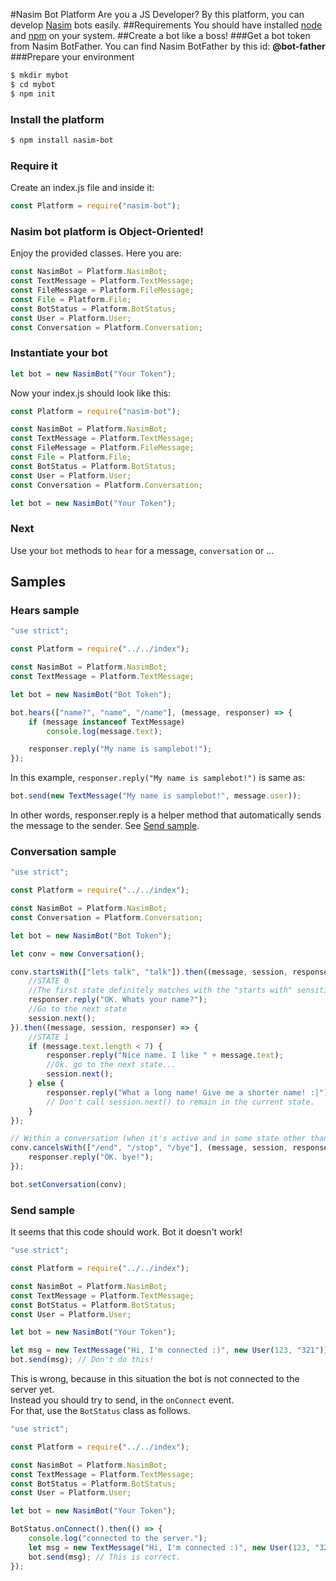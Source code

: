 #Nasim Bot Platform
Are you a JS Developer? By this platform, you can develop [Nasim](https://nasim.elenoon.ir/) bots easily.
##Requirements
You should have installed [node](https://nodejs.org) and [npm](https://www.npmjs.com) on your system.
##Create a bot like a boss!
###Get a bot token from Nasim BotFather.
You can find Nasim BotFather by this id: <b>@bot-father</b>
###Prepare your environment
```bash
$ mkdir mybot
$ cd mybot
$ npm init
```
### Install the platform
```bash
$ npm install nasim-bot
```
### Require it
Create an index.js file and inside it:
```javascript
const Platform = require("nasim-bot");
```
### Nasim bot platform is Object-Oriented!
Enjoy the provided classes. Here you are:
```javascript
const NasimBot = Platform.NasimBot;
const TextMessage = Platform.TextMessage;
const FileMessage = Platform.FileMessage;
const File = Platform.File;
const BotStatus = Platform.BotStatus;
const User = Platform.User;
const Conversation = Platform.Conversation;
```
### Instantiate your bot
```javascript
let bot = new NasimBot("Your Token");
```
Now your index.js should look like this:
```javascript
const Platform = require("nasim-bot");

const NasimBot = Platform.NasimBot;
const TextMessage = Platform.TextMessage;
const FileMessage = Platform.FileMessage;
const File = Platform.File;
const BotStatus = Platform.BotStatus;
const User = Platform.User;
const Conversation = Platform.Conversation;

let bot = new NasimBot("Your Token");
```
### Next
Use your ```bot``` methods to ```hear``` for a message, ```conversation``` or ...  
## Samples
### Hears sample
```js
"use strict";

const Platform = require("../../index");

const NasimBot = Platform.NasimBot;
const TextMessage = Platform.TextMessage;

let bot = new NasimBot("Bot Token");

bot.hears(["name?", "name", "/name"], (message, responser) => {
    if (message instanceof TextMessage)
        console.log(message.text);

    responser.reply("My name is samplebot!");
});
```
In this example, ```responser.reply("My name is samplebot!")``` is same as:
```js
bot.send(new TextMessage("My name is samplebot!", message.user));
```
In other words, responser.reply is a helper method that automatically sends the message to the sender. See [Send sample](#send-sample).
### Conversation sample
```js
"use strict";

const Platform = require("../../index");

const NasimBot = Platform.NasimBot;
const Conversation = Platform.Conversation;

let bot = new NasimBot("Bot Token");

let conv = new Conversation();

conv.startsWith(["lets talk", "talk"]).then((message, session, responser) => {
    //STATE 0
    //The first state definitely matches with the "starts with" sensitive. In this case: "lets talk"
    responser.reply("OK. Whats your name?");
    //Go to the next state
    session.next();
}).then((message, session, responser) => {
    //STATE 1
    if (message.text.length < 7) {
        responser.reply("Nice name. I like " + message.text);
        //Ok. go to the next state...
        session.next();
    } else {
        responser.reply("What a long name! Give me a shorter name! :|");
        // Don't call session.next() to remain in the current state.
    }
});

// Within a conversation (when it's active and in some state other than first state) the user can finish it by sending a message. In this case: /end, /stop, or /by
conv.cancelsWith(["/end", "/stop", "/bye"], (message, session, responser) => {
    responser.reply("OK. bye!");
});

bot.setConversation(conv);
```
### Send sample
It seems that this code should work. Bot it doesn't work!
```js
"use strict";

const Platform = require("../../index");

const NasimBot = Platform.NasimBot;
const TextMessage = Platform.TextMessage;
const BotStatus = Platform.BotStatus;
const User = Platform.User;

let bot = new NasimBot("Your Token");

let msg = new TextMessage("Hi, I'm connected :)", new User(123, "321"));
bot.send(msg); // Don't do this!
```
This is wrong, because in this situation the bot is not connected to the server yet.  
Instead you should try to send, in the ```onConnect``` event.  
For that, use the ```BotStatus``` class as follows.
```js
"use strict";

const Platform = require("../../index");

const NasimBot = Platform.NasimBot;
const TextMessage = Platform.TextMessage;
const BotStatus = Platform.BotStatus;
const User = Platform.User;

let bot = new NasimBot("Your Token");

BotStatus.onConnect().then(() => {
    console.log("connected to the server.");
    let msg = new TextMessage("Hi, I'm connected :)", new User(123, "321"));
    bot.send(msg); // This is correct.
});
```
